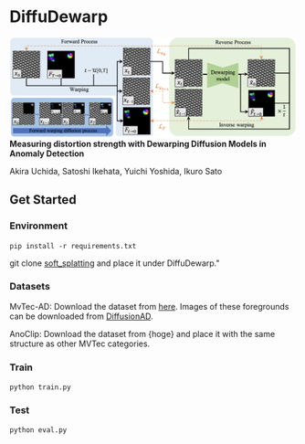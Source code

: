 # DiffuDewarp
![overview](https://github.com/UCHIDA-AKIRA018/DiffuDewarp/blob/main/imgs/overview.png)
**Measuring distortion strength with Dewarping Diffusion Models in Anomaly Detection**

Akira Uchida, Satoshi Ikehata, Yuichi Yoshida, Ikuro Sato
## Get Started
### Environment
```
pip install -r requirements.txt
```
git clone [soft_splatting](https://github.com/sniklaus/softmax-splatting) and place it under DiffuDewarp."

### Datasets
MvTec-AD: Download the dataset from [here](https://www.mvtec.com/company/research/datasets/mvtec-ad/). Images of these foregrounds can be downloaded from [DiffusionAD](https://github.com/HuiZhang0812/DiffusionAD?tab=readme-ov-file).

AnoClip: Download the dataset from {hoge} and place it with the same structure as other MVTec categories.

### Train
```
python train.py
```
### Test
```
python eval.py
```

